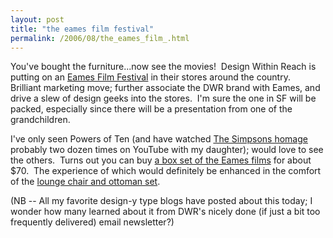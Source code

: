 ```yaml
---
layout: post
title: "the eames film festival"
permalink: /2006/08/the_eames_film_.html
---
```


You've bought the furniture...now see the movies!  Design Within Reach is putting on an [Eames Film Festival](http://www.dwr.com/eamesfilms.cfm) in their stores around the country.  Brilliant marketing move; further associate the DWR brand with Eames, and drive a slew of design geeks into the stores.  I'm sure the one in SF will be packed, especially since there will be a presentation from one of the grandchildren.

I've only seen Powers of Ten (and have watched [The Simpsons homage](http://www.youtube.com/watch?v=yCfDRvDWid0) probably two dozen times on YouTube with my daughter); would love to see the others.  Turns out you can buy [a box set of the Eames films](http://amazon.com/o/ASIN/B0009S2K92/statingtheobviou/ref=nosim/) for about $70.  The experience of which would definitely be enhanced in the comfort of the [lounge chair and ottoman set](http://www.dwr.com/productdetail.cfm?id=9100).

(NB -- All my favorite design-y type blogs have posted about this today; I wonder how many learned about it from DWR's nicely done (if just a bit too frequently delivered) email newsletter?)